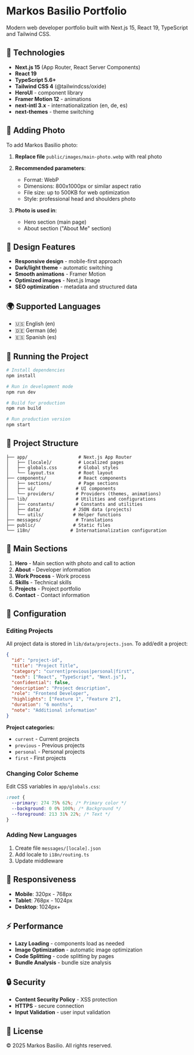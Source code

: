 # Markos Basilio Portfolio

Modern web developer portfolio built with Next.js 15, React 19, TypeScript and Tailwind CSS.

## 🚀 Technologies

- **Next.js 15** (App Router, React Server Components)
- **React 19**
- **TypeScript 5.6+**
- **Tailwind CSS 4** (@tailwindcss/oxide)
- **HeroUI** - component library
- **Framer Motion 12** - animations
- **next-intl 3.x** - internationalization (en, de, es)
- **next-themes** - theme switching

## 📸 Adding Photo

To add Markos Basilio photo:

1. **Replace file** `public/images/main-photo.webp` with real photo
2. **Recommended parameters**:
   - Format: WebP
   - Dimensions: 800x1000px or similar aspect ratio
   - File size: up to 500KB for web optimization
   - Style: professional head and shoulders photo

3. **Photo is used in**:
   - Hero section (main page)
   - About section ("About Me" section)

## 🎨 Design Features

- **Responsive design** - mobile-first approach
- **Dark/light theme** - automatic switching
- **Smooth animations** - Framer Motion
- **Optimized images** - Next.js Image
- **SEO optimization** - metadata and structured data

## 🌍 Supported Languages

- 🇺🇸 English (en)
- 🇩🇪 German (de)
- 🇪🇸 Spanish (es)

## 🚀 Running the Project

```bash
# Install dependencies
npm install

# Run in development mode
npm run dev

# Build for production
npm run build

# Run production version
npm start
```

## 📁 Project Structure

```
├── app/                   # Next.js App Router
│   ├── [locale]/          # Localized pages
│   ├── globals.css        # Global styles
│   └── layout.tsx         # Root layout
├── components/            # React components
│   ├── sections/          # Page sections
│   ├── ui/               # UI components
│   └── providers/        # Providers (themes, animations)
├── lib/                  # Utilities and configurations
│   ├── constants/        # Constants and utilities
│   ├── data/            # JSON data (projects)
│   └── utils/           # Helper functions
├── messages/             # Translations
├── public/              # Static files
└── i18n/               # Internationalization configuration
```

## 🎯 Main Sections

1. **Hero** - Main section with photo and call to action
2. **About** - Developer information
3. **Work Process** - Work process
4. **Skills** - Technical skills
5. **Projects** - Project portfolio
6. **Contact** - Contact information

## 🔧 Configuration

### Editing Projects

All project data is stored in `lib/data/projects.json`. To add/edit a project:

```json
{
  "id": "project-id",
  "title": "Project Title",
  "category": "current|previous|personal|first",
  "tech": ["React", "TypeScript", "Next.js"],
  "confidential": false,
  "description": "Project description",
  "role": "Frontend Developer",
  "highlights": ["Feature 1", "Feature 2"],
  "duration": "6 months",
  "note": "Additional information"
}
```

**Project categories:**

- `current` - Current projects
- `previous` - Previous projects
- `personal` - Personal projects
- `first` - First projects

### Changing Color Scheme

Edit CSS variables in `app/globals.css`:

```css
:root {
  --primary: 274 75% 62%; /* Primary color */
  --background: 0 0% 100%; /* Background */
  --foreground: 213 31% 22%; /* Text */
}
```

### Adding New Languages

1. Create file `messages/[locale].json`
2. Add locale to `i18n/routing.ts`
3. Update middleware

## 📱 Responsiveness

- **Mobile**: 320px - 768px
- **Tablet**: 768px - 1024px
- **Desktop**: 1024px+

## ⚡ Performance

- **Lazy Loading** - components load as needed
- **Image Optimization** - automatic image optimization
- **Code Splitting** - code splitting by pages
- **Bundle Analysis** - bundle size analysis

## 🔒 Security

- **Content Security Policy** - XSS protection
- **HTTPS** - secure connection
- **Input Validation** - user input validation

## 📄 License

© 2025 Markos Basilio. All rights reserved.
